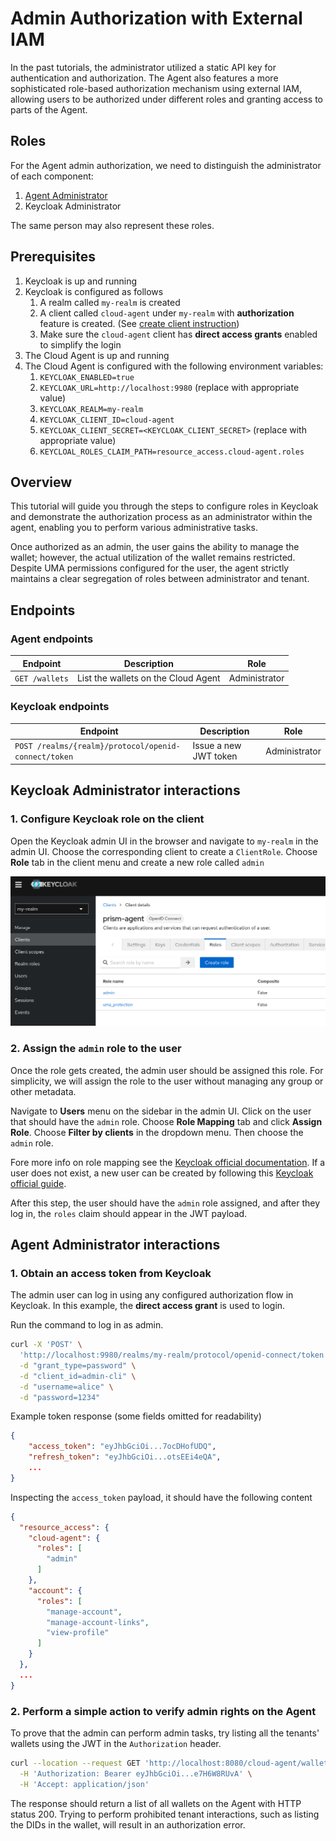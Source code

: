 # Admin Authorization with External IAM

In the past tutorials, the administrator utilized a static API key for authentication and authorization.
The Agent also features a more sophisticated role-based authorization mechanism using external IAM,
allowing users to be authorized under different roles and granting access to parts of the Agent.

## Roles

For the Agent admin authorization, we need to distinguish the administrator of each component:

1. [Agent Administrator](/home/concepts/glossary#administrator)
2. Keycloak Administrator

The same person may also represent these roles.

## Prerequisites

1. Keycloak is up and running
2. Keycloak is configured as follows
   1. A realm called `my-realm` is created
   2. A client called `cloud-agent` under `my-realm` with __authorization__ feature is created. (See [create client instruction](https://www.keycloak.org/docs/latest/authorization_services/index.html#_resource_server_create_client))
   3. Make sure the `cloud-agent` client has __direct access grants__ enabled to simplify the login
3. The Cloud Agent is up and running
4. The Cloud Agent is configured with the following environment variables:
   1. `KEYCLOAK_ENABLED=true`
   2. `KEYCLOAK_URL=http://localhost:9980` (replace with appropriate value)
   3. `KEYCLOAK_REALM=my-realm`
   4. `KEYCLOAK_CLIENT_ID=cloud-agent`
   5. `KEYCLOAK_CLIENT_SECRET=<KEYCLOAK_CLIENT_SECRET>` (replace with appropriate value)
   6. `KEYCLOAL_ROLES_CLAIM_PATH=resource_access.cloud-agent.roles`

## Overview

This tutorial will guide you through the steps to configure roles in Keycloak and
demonstrate the authorization process as an administrator within the agent,
enabling you to perform various administrative tasks.

Once authorized as an admin, the user gains the ability to manage the wallet;
however, the actual utilization of the wallet remains restricted.
Despite UMA permissions configured for the user, the agent strictly maintains a clear segregation of roles between administrator and tenant.

## Endpoints

### Agent endpoints

| Endpoint       | Description                         | Role          |
|----------------|-------------------------------------|---------------|
| `GET /wallets` | List the wallets on the Cloud Agent | Administrator |

### Keycloak endpoints

| Endpoint                                             | Description           | Role          |
|------------------------------------------------------|-----------------------|---------------|
| `POST /realms/{realm}/protocol/openid-connect/token` | Issue a new JWT token | Administrator |

## Keycloak Administrator interactions

### 1. Configure Keycloak role on the client

Open the Keycloak admin UI in the browser and navigate to `my-realm` in the admin UI.
Choose the corresponding client to create a `ClientRole`.
Choose __Role__ tab in the client menu and create a new role called `admin`

![](./create_client_role.png)

### 2. Assign the `admin` role to the user

Once the role gets created, the admin user should be assigned this role.
For simplicity, we will assign the role to the user without managing any group or other metadata.

Navigate to __Users__ menu on the sidebar in the admin UI.
Click on the user that should have the `admin` role.
Choose __Role Mapping__ tab and click __Assign Role__.
Choose __Filter by clients__ in the dropdown menu. Then choose the `admin` role.

Fore more info on role mapping see the [Keycloak official documentation](https://www.keycloak.org/docs/latest/server_admin/#proc-assigning-role-mappings_server_administration_guide).
If a user does not exist, a new user can be created by following this [Keycloak official guide](https://www.keycloak.org/docs/latest/server_admin/#proc-creating-user_server_administration_guide).

After this step, the user should have the `admin` role assigned, and after they log in, the `roles` claim should appear in the JWT payload.

## Agent Administrator interactions

### 1. Obtain an access token from Keycloak

The admin user can log in using any configured authorization flow in Keycloak.
In this example, the __direct access grant__ is used to login.

Run the command to log in as admin.

```bash
curl -X 'POST' \
  'http://localhost:9980/realms/my-realm/protocol/openid-connect/token' \
  -d "grant_type=password" \
  -d "client_id=admin-cli" \
  -d "username=alice" \
  -d "password=1234"
```

Example token response (some fields omitted for readability)

```json
{
    "access_token": "eyJhbGciOi...7ocDHofUDQ",
    "refresh_token": "eyJhbGciOi...otsEEi4eQA",
    ...
}
```

Inspecting the `access_token` payload, it should have the following content

```json
{
  "resource_access": {
    "cloud-agent": {
      "roles": [
        "admin"
      ]
    },
    "account": {
      "roles": [
        "manage-account",
        "manage-account-links",
        "view-profile"
      ]
    }
  },
  ...
}
```

### 2. Perform a simple action to verify admin rights on the Agent

To prove that the admin can perform admin tasks,
try listing all the tenants' wallets using the JWT in the `Authorization` header.

```bash
curl --location --request GET 'http://localhost:8080/cloud-agent/wallets' \
  -H 'Authorization: Bearer eyJhbGciOi...e7H6W8RUvA' \
  -H 'Accept: application/json'
```

The response should return a list of all wallets on the Agent with HTTP status 200.
Trying to perform prohibited tenant interactions, such as listing the DIDs in the wallet, will result in an authorization error.

